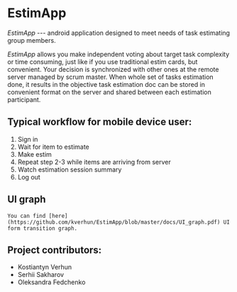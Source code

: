 # EstimApp

_EstimApp_ --- android application designed to meet needs of task estimating group members.

_EstimApp_ allows you make independent voting about target task complexity or time consuming, just like if you use traditional estim cards, but convenient.
Your decision is synchronized with other ones at the remote server managed by scrum master.
When whole set of tasks estimation done, it results in the objective task estimation doc can be stored in convenient format on the server and shared between each estimation participant.

## Typical workflow for mobile device user:
  1. Sign in
  2. Wait for item to estimate
  3. Make estim
  4. Repeat step 2-3 while items are arriving from server
  5. Watch estimation session summary
  6. Log out

## UI graph
	You can find [here](https://github.com/kverhun/EstimApp/blob/master/docs/UI_graph.pdf) UI form transition graph.

## Project contributors:
  - Kostiantyn Verhun
  - Serhii Sakharov
  - Oleksandra Fedchenko